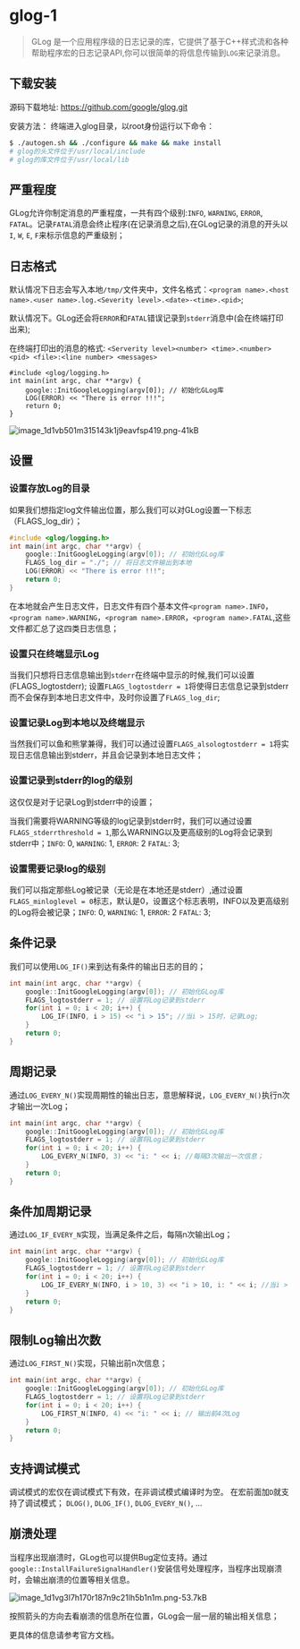 # glog-1

> GLog 是一个应用程序级的日志记录的库，它提供了基于C++样式流和各种帮助程序宏的日志记录API,你可以很简单的将信息传输到`LOG`来记录消息。



## 下载安装

源码下载地址: https://github.com/google/glog.git

安装方法：
终端进入glog目录，以root身份运行以下命令：

```sh
$ ./autogen.sh && ./configure && make && make install
# glog的头文件位于/usr/local/include
# glog的库文件位于/usr/local/lib
```

## 严重程度

GLog允许你制定消息的严重程度，一共有四个级别:`INFO`, `WARNING`, `ERROR`, `FATAL`。记录`FATAL`消息会终止程序(在记录消息之后),在GLog记录的消息的开头以`I`, `W`, `E`, `F`来标示信息的严重级别；

## 日志格式

默认情况下日志会写入本地`/tmp/`文件夹中，文件名格式：`<program name>.<host name>.<user name>.log.<Severity level>.<date>-<time>.<pid>`;

默认情况下。GLog还会将`ERROR`和`FATAL`错误记录到`stderr`消息中(会在终端打印出来);

在终端打印出的消息的格式:
`<Serverity level><number> <time>.<number> <pid> <file>:<line number> <messages>`

```
#include <glog/logging.h>
int main(int argc, char **argv) {
    google::InitGoogleLogging(argv[0]); // 初始化GLog库
    LOG(ERROR) << "There is error !!!";
    return 0;
}
```

![image_1d1vb501m315143k1j9eavfsp419.png-41kB](https://cdn.jsdelivr.net/gh/AZMDDY/imgs/img/image_1d1vb501m315143k1j9eavfsp419.png)

## 设置

### 设置存放Log的目录
如果我们想指定log文件输出位置，那么我们可以对GLog设置一下标志（FLAGS_log_dir）；

```cpp
#include <glog/logging.h>
int main(int argc, char **argv) {
    google::InitGoogleLogging(argv[0]); // 初始化GLog库
    FLAGS_log_dir = "./"; // 将日志文件输出到本地
    LOG(ERROR) << "There is error !!!";
    return 0;
}
```

在本地就会产生日志文件，日志文件有四个基本文件`<program name>.INFO`，`<program name>.WARNING`，`<program name>.ERROR`，`<program name>.FATAL`,这些文件都汇总了这四类日志信息；

### 设置只在终端显示Log

当我们只想将日志信息输出到`stderr`在终端中显示的时候,我们可以设置(FLAGS_logtostderr);
设置`FLAGS_logtostderr = 1`将使得日志信息记录到stderr而不会保存到本地日志文件中，及时你设置了`FLAGS_log_dir`;

### 设置记录Log到本地以及终端显示

当然我们可以鱼和熊掌兼得，我们可以通过设置`FLAGS_alsologtostderr = 1`将实现日志信息输出到stderr，并且会记录到本地日志文件；

### 设置记录到stderr的log的级别

这仅仅是对于记录Log到stderr中的设置；

当我们需要将WARNING等级的log记录到stderr时，我们可以通过设置`FLAGS_stderrthreshold = 1`,那么WARNING以及更高级别的Log将会记录到stderr中；`INFO`: 0, `WARNING`: 1, `ERROR`: 2 `FATAL`: 3;

### 设置需要记录log的级别

我们可以指定那些Log被记录（无论是在本地还是stderr）,通过设置`FLAGS_minloglevel = 0`标志，默认是0，设置这个标志表明，INFO以及更高级别的Log将会被记录；`INFO`: 0, `WARNING`: 1, `ERROR`: 2 `FATAL`: 3;

## 条件记录

我们可以使用`LOG_IF()`来到达有条件的输出日志的目的；

```cpp
int main(int argc, char **argv) {
    google::InitGoogleLogging(argv[0]); // 初始化GLog库
    FLAGS_logtostderr = 1; // 设置将Log记录到stderr
    for(int i = 0; i < 20; i++) {
        LOG_IF(INFO, i > 15) << "i > 15"; //当i > 15时，记录Log;
    }
    return 0;
}
```

## 周期记录

通过`LOG_EVERY_N()`实现周期性的输出日志，意思解释说，`LOG_EVERY_N()`执行n次才输出一次Log；

```cpp
int main(int argc, char **argv) {
    google::InitGoogleLogging(argv[0]); // 初始化GLog库
    FLAGS_logtostderr = 1; // 设置将Log记录到stderr
    for(int i = 0; i < 20; i++) {
        LOG_EVERY_N(INFO, 3) << "i: " << i; //每隔3次输出一次信息；
    }
    return 0;
}
```

## 条件加周期记录

通过`LOG_IF_EVERY_N`实现，当满足条件之后，每隔n次输出Log；

```cpp
int main(int argc, char **argv) {
    google::InitGoogleLogging(argv[0]); // 初始化GLog库
    FLAGS_logtostderr = 1; // 设置将Log记录到stderr
    for(int i = 0; i < 20; i++) {
        LOG_IF_EVERY_N(INFO, i > 10, 3) << "i > 10, i: " << i; //当i > 10之后，每隔3次输出一次信息；
    }
    return 0;
}
```

## 限制Log输出次数

通过`LOG_FIRST_N()`实现，只输出前n次信息；

```cpp
int main(int argc, char **argv) {
    google::InitGoogleLogging(argv[0]); // 初始化GLog库
    FLAGS_logtostderr = 1; // 设置将Log记录到stderr
    for(int i = 0; i < 20; i++) {
        LOG_FIRST_N(INFO, 4) << "i: " << i; // 输出前4次Log
    }
    return 0;
}
```

## 支持调试模式

调试模式的宏仅在调试模式下有效，在非调试模式编译时为空。
在宏前面加`D`就支持了调试模式；
`DLOG()`, `DLOG_IF()`, `DLOG_EVERY_N()`, ...

## 崩溃处理

当程序出现崩溃时，GLog也可以提供Bug定位支持。通过`google::InstallFailureSignalHandler()`安装信号处理程序，当程序出现崩溃时，会输出崩溃的位置等相关信息。

![image_1d1vg3l7h170r187n9c21lh5b1n1m.png-53.7kB](https://cdn.jsdelivr.net/gh/AZMDDY/imgs/img/image_1d1vg3l7h170r187n9c21lh5b1n1m.png)

按照箭头的方向去看崩溃的信息所在位置，GLog会一层一层的输出相关信息；

更具体的信息请参考官方文档。
